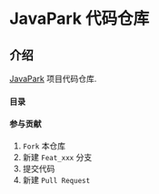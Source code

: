 # JavaPark 代码仓库

## 介绍
 [JavaPark](https://github.com/cunyu1943/JavaPark) 项目代码仓库.

#### 目录

#### 参与贡献

1.  `Fork` 本仓库
2.  新建 `Feat_xxx` 分支
3.  提交代码
4.  新建 `Pull Request`

